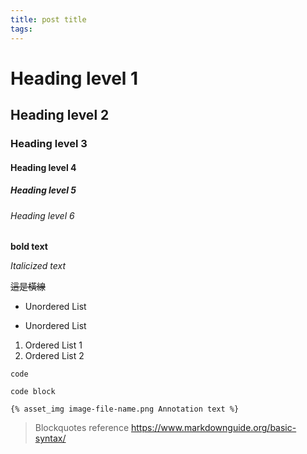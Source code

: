 ```yaml
---
title: post title
tags:
---
```


# Heading level 1

## Heading level 2

### Heading level 3

#### Heading level 4

##### Heading level 5

###### Heading level 6

**bold text**

*Italicized text*

~~這是橫線~~

- Unordered List
+ Unordered List

1. Ordered List 1
2. Ordered List 2

`code`

```
code block
```

```
{% asset_img image-file-name.png Annotation text %}
```

> Blockquotes
> reference
> https://www.markdownguide.org/basic-syntax/